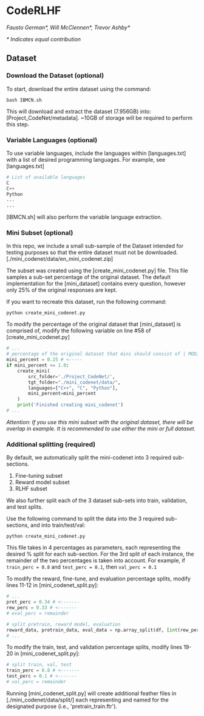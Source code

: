 # CodeRLHF
*Fausto German\*, Will McClennen\*, Trevor Ashby\**

*\* Indicates equal contribution*

## Dataset
### Download the Dataset (optional)
To start, download the entire dataset using the command:
```
bash IBMCN.sh
```
This will download and extract the dataset (7.956GB) into: [Project_CodeNet/metadata]. ~10GB of storage will be required to perform this step.

### Variable Languages (optional)
To use variable languages, include the languages within [languages.txt] with a list of desired programming languages. For example, see [languages.txt]

```python
# List of available languages
C
C++
Python
...
...
```

[IBMCN.sh] will also perform the variable language extraction.


### Mini Subset (optional)
In this repo, we include a small sub-sample of the Dataset intended for testing purposes so that the entire dataset must not be downloaded. [./mini_codenet/data/en_mini_codenet.zip]

The subset was created using the [create_mini_codenet.py] file. This file samples a sub-set percentage of the original dataset. The default implementation for the [mini_dataset] contains every question, however only 25% of the original responses are kept.

If you want to recreate this dataset, run the following command:
```shell
python create_mini_codenet.py
```
To modify the percentage of the original dataset that [mini_dataset] is comprised of, modify the following variable on line #58 of [create_mini_codenet.py]
```python
# ...
# percentage of the original dataset that mini should consist of | MODIFY-ABLE
mini_percent = 0.25 # <-----
if mini_percent <= 1.0:
    create_mini(
        src_folder='./Project_CodeNet/',
        tgt_folder="./mini_codenet/data/",
        languages=["C++", "C", "Python"],
        mini_percent=mini_percent
    )
    print('Finished creating mini_codenet')
# ...
```

*Attention: If you use this mini subset with the original dataset, there will be overlap in example. It is recommended to use either the mini or full dataset.*


### Additional splitting (required)
By default, we automatically split the mini-codenet into 3 required sub-sections.

1. Fine-tuning subset
2. Reward model subset
3. RLHF subset

We also further split each of the 3 dataset sub-sets into train, validation, and test splits.

Use the following command to split the data into the 3 required sub-sections, and into train/test/val:
```shell
python create_mini_codenet.py
```
This file takes in 4 percentages as parameters, each representing the desired % split for each sub-section. For the 3rd split of each instance, the remainder of the two percentages is taken into account. For example, if ```train_perc = 0.8``` and ```test_perc = 0.1```, then ```val_perc = 0.1```

To modify the reward, fine-tune, and evaluation percentage splits, modify lines 11-12 in [mini_codenet_split.py]:

```python
# ...
pret_perc = 0.34 # <-------
rew_perc = 0.33 # <-------
# eval_perc = remainder

# split pretrain, reward model, evaluation
reward_data, pretrain_data, eval_data = np.array_split(df, [int(rew_perc*len(df)), int(pret_perc*len(df))])
# ...
```

To modify the train, test, and validation percentage splits, modify lines 19-20 in [mini_codenet_split.py]:

```python
# split train, val, test
train_perc = 0.8 # <-------
test_perc = 0.1 # <-------
# val_perc = remainder
```

Running [mini_codenet_split.py] will create additional feather files in [./mini_codenet/data/split/] each representing and named for the designated purpose (i.e., 'pretrain_train.ftr').
